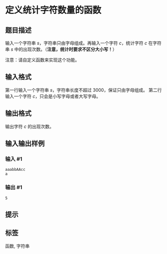 # 定义统计字符数量的函数

## 题目描述

输入一个字符串 $s$，字符串只由字母组成。再输入一个字符 $c$，统计字符 $c$ 在字符串 $s$ 中的出现次数。（**注意，统计时要求不区分大小写！**）

注意：请自定义函数来实现这个功能。

## 输入格式

第一行输入一个字符串 $s$，字符串长度不超过 $3000$，保证只由字母组成。
第二行输入一个字符 $c$，只会是小写字母或者大写字母。

## 输出格式

输出字符 $c$ 的出现次数。

## 输入输出样例

### 输入 #1

```
aaabbAAcc
a
```

### 输出 #1

```
5
```

## 提示

## 标签
函数, 字符串
